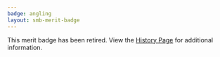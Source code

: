 ```yaml
---
badge: angling
layout: smb-merit-badge
---
```


This merit badge has been retired. View the [History Page](history/) for additional information.

